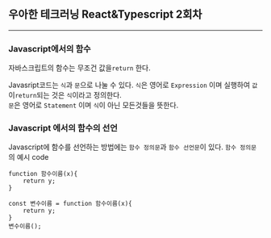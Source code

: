 ## 우아한 테크러닝 React&Typescript 2회차
* * *
### Javascript에서의 함수
자바스크립트의 함수는 무조건 값을`return` 한다.  

Javasript코드는 `식`과 `문`으로 나눌 수 있다.
`식`은 영어로 `Expression` 이며 실행하여 `값`이`return`되는 것은 `식`이라고 정의한다.  
`문`은 영어로 `Statement` 이며 `식`이 아닌 모든것들을 뜻한다.  

### Javascript 에서의 함수의 선언

Javascript에 함수를 선언하는 방법에는 `함수 정의문`과 `함수 선언문`이 있다.
`함수 정의문`의 예시 code
```TS
function 함수이름(x){
    return y;
}
```
```TS
const 변수이름 = function 함수이름(x){
    return y;
}
변수이름();
```


